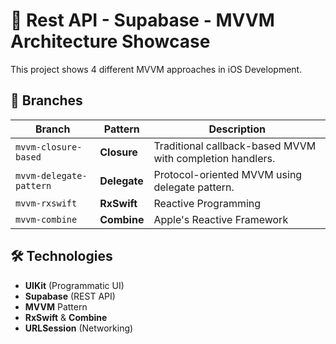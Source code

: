 # 🚀 Rest API - Supabase - MVVM Architecture Showcase

This project shows 4 different MVVM approaches in iOS Development.

## 🌟 Branches

| Branch | Pattern | Description |
|--------|---------|-------------|
| `mvvm-closure-based` | **Closure** | Traditional callback-based MVVM with completion handlers. |
| `mvvm-delegate-pattern` | **Delegate** | Protocol-oriented MVVM using delegate pattern. |
| `mvvm-rxswift` | **RxSwift** | Reactive Programming |
| `mvvm-combine` | **Combine** | Apple's Reactive Framework |

## 🛠 Technologies

- **UIKit** (Programmatic UI)
- **Supabase** (REST API)
- **MVVM** Pattern
- **RxSwift** & **Combine**
- **URLSession** (Networking)
